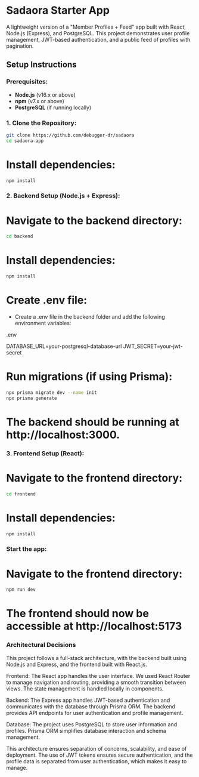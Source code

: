 # Sadaora Starter App

A lightweight version of a "Member Profiles + Feed" app built with React, Node.js (Express), and PostgreSQL. This project demonstrates user profile management, JWT-based authentication, and a public feed of profiles with pagination.

## Setup Instructions

### Prerequisites:
- **Node.js** (v16.x or above)
- **npm** (v7.x or above)
- **PostgreSQL** (if running locally)

### 1. Clone the Repository:
```bash
git clone https://github.com/debugger-dr/sadaora
cd sadaora-app
```
# Install dependencies:
```bash
npm install
```

### 2. Backend Setup (Node.js + Express):

# Navigate to the backend directory:
```bash
cd backend
```

# Install dependencies:
```bash
npm install
```

# Create .env file:
- Create a .env file in the backend folder and add the following environment variables:

.env

DATABASE_URL=your-postgresql-database-url
JWT_SECRET=your-jwt-secret

# Run migrations (if using Prisma):
```bash
npx prisma migrate dev --name init
npx prisma generate
```

# The backend should be running at http://localhost:3000.

### 3. Frontend Setup (React):

# Navigate to the frontend directory:
```bash
cd frontend
```

# Install dependencies:
```bash
npm install
```

### Start the app:
# Navigate to the frontend directory:
```bash
npm run dev
```

# The frontend should now be accessible at http://localhost:5173

### Architectural Decisions
This project follows a full-stack architecture, with the backend built using Node.js and Express, and the frontend built with React.js.

Frontend: The React app handles the user interface. We used React Router to manage navigation and routing, providing a smooth transition between views. The state management is handled locally in components.

Backend: The Express app handles JWT-based authentication and communicates with the database through Prisma ORM. The backend provides API endpoints for user authentication and profile management.

Database: The project uses PostgreSQL to store user information and profiles. Prisma ORM simplifies database interaction and schema management.

This architecture ensures separation of concerns, scalability, and ease of deployment. The use of JWT tokens ensures secure authentication, and the profile data is separated from user authentication, which makes it easy to manage.